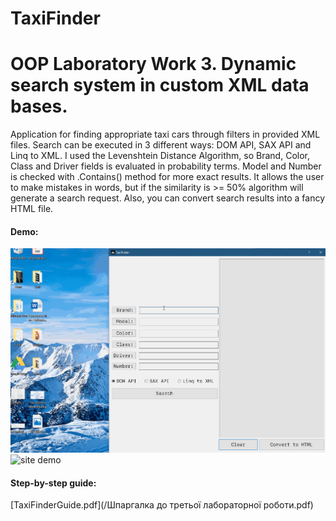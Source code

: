 # TaxiFinder
# OOP Laboratory Work 3. Dynamic search system in custom XML data bases.

Application for finding appropriate taxi cars through filters in provided XML files.
Search can be executed in 3 different ways: DOM API, SAX API and Linq to XML.
I used the Levenshtein Distance Algorithm, so Brand, Color, Class and Driver fields is evaluated in probability terms. Model and Number is checked with .Contains() method for more exact results.
It allows the user to make mistakes in words, but if the similarity is >= 50% algorithm will generate a search request.
Also, you can convert search results into a fancy HTML file.

#### Demo:
![.gif demo](/TaxiDemo.gif)
![site demo](https://i.ibb.co/Q9MmqB1/Taxi-Demo-Site.png)

#### Step-by-step guide: 
[TaxiFinderGuide.pdf](/Шпаргалка до третьої лабораторної роботи.pdf)